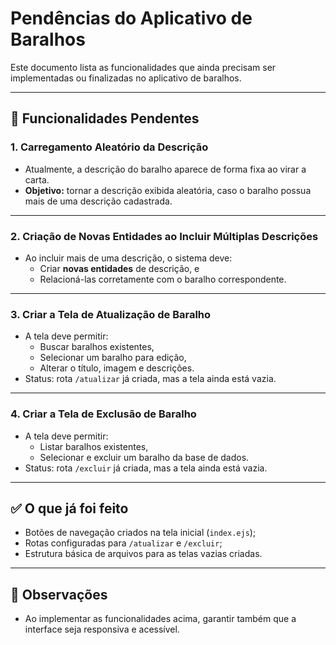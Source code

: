 # Pendências do Aplicativo de Baralhos

Este documento lista as funcionalidades que ainda precisam ser implementadas ou finalizadas no aplicativo de baralhos.

---

## 🔧 Funcionalidades Pendentes

### 1. Carregamento Aleatório da Descrição
- Atualmente, a descrição do baralho aparece de forma fixa ao virar a carta.
- **Objetivo:** tornar a descrição exibida aleatória, caso o baralho possua mais de uma descrição cadastrada.

---

### 2. Criação de Novas Entidades ao Incluir Múltiplas Descrições
- Ao incluir mais de uma descrição, o sistema deve:
  - Criar **novas entidades** de descrição, e
  - Relacioná-las corretamente com o baralho correspondente.

---

### 3. Criar a Tela de Atualização de Baralho
- A tela deve permitir:
  - Buscar baralhos existentes,
  - Selecionar um baralho para edição,
  - Alterar o título, imagem e descrições.
- Status: rota `/atualizar` já criada, mas a tela ainda está vazia.

---

### 4. Criar a Tela de Exclusão de Baralho
- A tela deve permitir:
  - Listar baralhos existentes,
  - Selecionar e excluir um baralho da base de dados.
- Status: rota `/excluir` já criada, mas a tela ainda está vazia.

---

## ✅ O que já foi feito
- Botões de navegação criados na tela inicial (`index.ejs`);
- Rotas configuradas para `/atualizar` e `/excluir`;
- Estrutura básica de arquivos para as telas vazias criadas.

---

## 📌 Observações
- Ao implementar as funcionalidades acima, garantir também que a interface seja responsiva e acessível.
